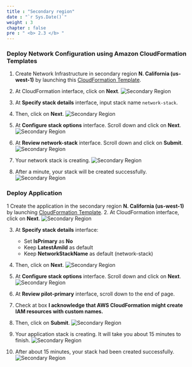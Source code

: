 ```yaml
---
title : "Secondary region"
date : "`r Sys.Date()`"
weight : 3
chapter : false
pre : " <b> 2.3 </b> "
---
```


### Deploy Network Configuration using Amazon CloudFormation Templates
1. Create Network Infrastructure in secondary region **N. California (us-west-1)** by launching this [CloudFormation Template](https://us-west-1.console.aws.amazon.com/cloudformation/home?region=us-west-1#/stacks/create/template?stackName=network-stack&templateURL=https://ws-assets-prod-iad-r-pdx-f3b3f9f1a7d6a3d0.s3.us-west-2.amazonaws.com/6b7a41c6-3cae-45f2-bf2c-72c64b55d920/NetworkStack.yaml).
2. At CloudFormation interface, click on **Next**.
![Secondary Region](./images/2.preparation/2.3.secondaryregion/2.3.1secondaryregion.png?width=90pc)


3. At **Specify stack details** interface, input stack name ```network-stack```.
4. Then, click on **Next**.
![Secondary Region](./images/2.preparation/2.3.secondaryregion/2.3.2secondaryregion.png?width=90pc)

5. At **Configure stack options** interface. Scroll down and click on **Next**.
![Secondary Region](./images/2.preparation/2.3.secondaryregion/2.3.3secondaryregion.png?width=90pc)

6. At **Review network-stack** interface. Scroll down and click on **Submit**.
![Secondary Region](./images/2.preparation/2.3.secondaryregion/2.3.4secondaryregion.png?width=90pc)

7. Your network stack is creating.
![Secondary Region](./images/2.preparation/2.3.secondaryregion/2.3.5secondaryregion.png?width=90pc)

8. After a minute, your stack will be created successfully.
![Secondary Region](./images/2.preparation/2.3.secondaryregion/2.3.6secondaryregion.png?width=90pc)

### Deploy Application
1 Create the application in the secondary region **N. California (us-west-1)** by launching [CloudFormation Template](https://us-west-1.console.aws.amazon.com/cloudformation/home?region=us-west-1#/stacks/create/template?stackName=pilot-secondary&templateURL=https://ws-assets-prod-iad-r-pdx-f3b3f9f1a7d6a3d0.s3.us-west-2.amazonaws.com/6b7a41c6-3cae-45f2-bf2c-72c64b55d920/PilotLight.yaml).
2. At CloudFormation interface, click on **Next**.
![Secondary Region](./images/2.preparation/2.3.secondaryregion/2.3.7secondaryregion.png?width=90pc)

3. At **Specify stack details** interface:
    + Set **IsPrimary** as **No**
    + Keep **LatestAmiId** as default
    + Keep **NetworkStackName** as default (network-stack)

4. Then, click on **Next**.
![Secondary Region](./images/2.preparation/2.3.secondaryregion/2.3.8secondaryregion.png?width=90pc)

5. At **Configure stack options** interface. Scroll down and click on **Next**.
![Secondary Region](./images/2.preparation/2.3.secondaryregion/2.3.9secondaryregion.png?width=90pc)

6. At **Review pilot-primary** interface, scroll down to the end of page.
7. Check at box **I acknowledge that AWS CloudFormation might create IAM resources with custom names.**
8. Then, click on **Submit**.
![Secondary Region](./images/2.preparation/2.3.secondaryregion/2.3.10secondaryregion.png?width=90pc)

9. Your application stack is creating. It will take you about 15 minutes to finish.
![Secondary Region](./images/2.preparation/2.3.secondaryregion/2.3.11secondaryregion.png?width=90pc)

10. After about 15 minutes, your stack had been created successfully.
![Secondary Region](./images/2.preparation/2.3.secondaryregion/2.3.12secondaryregion.png?width=90pc)